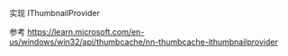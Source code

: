 
实现 IThumbnailProvider

参考 https://learn.microsoft.com/en-us/windows/win32/api/thumbcache/nn-thumbcache-ithumbnailprovider
